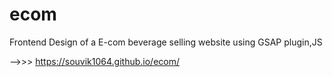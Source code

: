 # ecom
Frontend Design of  a E-com beverage selling website using GSAP plugin,JS



-->>>  https://souvik1064.github.io/ecom/
